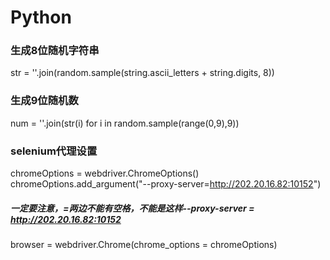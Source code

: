 # Python

### 生成8位随机字符串

str = ''.join(random.sample(string.ascii_letters + string.digits, 8))

### 生成9位随机数

num = ''.join(str(i) for i in random.sample(range(0,9),9))

### selenium代理设置

chromeOptions = webdriver.ChromeOptions()<br>
chromeOptions.add_argument("--proxy-server=http://202.20.16.82:10152")
##### 一定要注意，=两边不能有空格，不能是这样--proxy-server = http://202.20.16.82:10152
browser = webdriver.Chrome(chrome_options = chromeOptions)